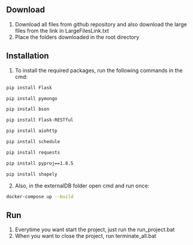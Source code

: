 ## Download
1. Download all files from github repository and also download the large files from the link in LargeFilesLink.txt
2. Place the folders downloaded in the root directory

## Installation
1. To install the required packages, run the following commands in the cmd:

```bash
pip install Flask
```
```bash
pip install pymongo
```
```bash
pip install bson
```
```bash
pip install Flask-RESTful
```
```bash
pip install aiohttp
```
```bash
pip install schedule
```
```bash
pip install requests
```
```bash
pip install pyproj==1.8.5
```
```bash
pip install shapely
```

2. Also, in the externalDB folder open cmd and run once:
```bash
docker-compose up --build
```

## Run
1. Everytime you want start the project, just run the run_project.bat
2. When you want to close the project, run terminate_all.bat
